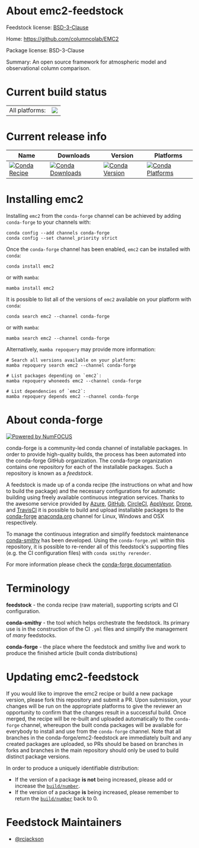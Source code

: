 About emc2-feedstock
====================

Feedstock license: [BSD-3-Clause](https://github.com/conda-forge/emc2-feedstock/blob/main/LICENSE.txt)

Home: https://github.com/columncolab/EMC2

Package license: BSD-3-Clause

Summary: An open source framework for atmospheric model and observational column comparison.

Current build status
====================


<table><tr><td>All platforms:</td>
    <td>
      <a href="https://dev.azure.com/conda-forge/feedstock-builds/_build/latest?definitionId=10838&branchName=main">
        <img src="https://dev.azure.com/conda-forge/feedstock-builds/_apis/build/status/emc2-feedstock?branchName=main">
      </a>
    </td>
  </tr>
</table>

Current release info
====================

| Name | Downloads | Version | Platforms |
| --- | --- | --- | --- |
| [![Conda Recipe](https://img.shields.io/badge/recipe-emc2-green.svg)](https://anaconda.org/conda-forge/emc2) | [![Conda Downloads](https://img.shields.io/conda/dn/conda-forge/emc2.svg)](https://anaconda.org/conda-forge/emc2) | [![Conda Version](https://img.shields.io/conda/vn/conda-forge/emc2.svg)](https://anaconda.org/conda-forge/emc2) | [![Conda Platforms](https://img.shields.io/conda/pn/conda-forge/emc2.svg)](https://anaconda.org/conda-forge/emc2) |

Installing emc2
===============

Installing `emc2` from the `conda-forge` channel can be achieved by adding `conda-forge` to your channels with:

```
conda config --add channels conda-forge
conda config --set channel_priority strict
```

Once the `conda-forge` channel has been enabled, `emc2` can be installed with `conda`:

```
conda install emc2
```

or with `mamba`:

```
mamba install emc2
```

It is possible to list all of the versions of `emc2` available on your platform with `conda`:

```
conda search emc2 --channel conda-forge
```

or with `mamba`:

```
mamba search emc2 --channel conda-forge
```

Alternatively, `mamba repoquery` may provide more information:

```
# Search all versions available on your platform:
mamba repoquery search emc2 --channel conda-forge

# List packages depending on `emc2`:
mamba repoquery whoneeds emc2 --channel conda-forge

# List dependencies of `emc2`:
mamba repoquery depends emc2 --channel conda-forge
```


About conda-forge
=================

[![Powered by
NumFOCUS](https://img.shields.io/badge/powered%20by-NumFOCUS-orange.svg?style=flat&colorA=E1523D&colorB=007D8A)](https://numfocus.org)

conda-forge is a community-led conda channel of installable packages.
In order to provide high-quality builds, the process has been automated into the
conda-forge GitHub organization. The conda-forge organization contains one repository
for each of the installable packages. Such a repository is known as a *feedstock*.

A feedstock is made up of a conda recipe (the instructions on what and how to build
the package) and the necessary configurations for automatic building using freely
available continuous integration services. Thanks to the awesome service provided by
[Azure](https://azure.microsoft.com/en-us/services/devops/), [GitHub](https://github.com/),
[CircleCI](https://circleci.com/), [AppVeyor](https://www.appveyor.com/),
[Drone](https://cloud.drone.io/welcome), and [TravisCI](https://travis-ci.com/)
it is possible to build and upload installable packages to the
[conda-forge](https://anaconda.org/conda-forge) [anaconda.org](https://anaconda.org/)
channel for Linux, Windows and OSX respectively.

To manage the continuous integration and simplify feedstock maintenance
[conda-smithy](https://github.com/conda-forge/conda-smithy) has been developed.
Using the ``conda-forge.yml`` within this repository, it is possible to re-render all of
this feedstock's supporting files (e.g. the CI configuration files) with ``conda smithy rerender``.

For more information please check the [conda-forge documentation](https://conda-forge.org/docs/).

Terminology
===========

**feedstock** - the conda recipe (raw material), supporting scripts and CI configuration.

**conda-smithy** - the tool which helps orchestrate the feedstock.
                   Its primary use is in the construction of the CI ``.yml`` files
                   and simplify the management of *many* feedstocks.

**conda-forge** - the place where the feedstock and smithy live and work to
                  produce the finished article (built conda distributions)


Updating emc2-feedstock
=======================

If you would like to improve the emc2 recipe or build a new
package version, please fork this repository and submit a PR. Upon submission,
your changes will be run on the appropriate platforms to give the reviewer an
opportunity to confirm that the changes result in a successful build. Once
merged, the recipe will be re-built and uploaded automatically to the
`conda-forge` channel, whereupon the built conda packages will be available for
everybody to install and use from the `conda-forge` channel.
Note that all branches in the conda-forge/emc2-feedstock are
immediately built and any created packages are uploaded, so PRs should be based
on branches in forks and branches in the main repository should only be used to
build distinct package versions.

In order to produce a uniquely identifiable distribution:
 * If the version of a package **is not** being increased, please add or increase
   the [``build/number``](https://docs.conda.io/projects/conda-build/en/latest/resources/define-metadata.html#build-number-and-string).
 * If the version of a package **is** being increased, please remember to return
   the [``build/number``](https://docs.conda.io/projects/conda-build/en/latest/resources/define-metadata.html#build-number-and-string)
   back to 0.

Feedstock Maintainers
=====================

* [@rcjackson](https://github.com/rcjackson/)

